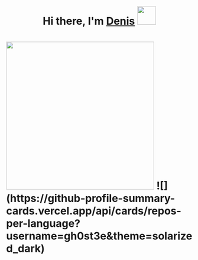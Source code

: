


  


<h1 align="center">Hi there, I'm <a href="https://vk.com/sined_axmed" target="_blank">Denis</a> 
<img src="https://i.gifer.com/origin/4c/4c7dc3d8a6dd24c8169b85d7e0fff5fd_w200.gif" height="50"/> </h1>






<h1 aligh="center">
  <img src="https://i.gifer.com/origin/e2/e2aec645e3f805bfeef5468bc9bf3a34.gif" height="400"/>
  ![](https://github-profile-summary-cards.vercel.app/api/cards/repos-per-language?username=gh0st3e&theme=solarized_dark)
</h1>



